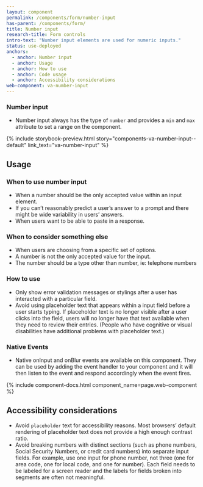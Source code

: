 ```yaml
---
layout: component
permalink: /components/form/number-input
has-parent: /components/form/
title: Number input
research-title: Form controls
intro-text: "Number input elements are used for numeric inputs."
status: use-deployed
anchors:
  - anchor: Number input
  - anchor: Usage
  - anchor: How to use
  - anchor: Code usage
  - anchor: Accessibility considerations
web-component: va-number-input
---
```


### Number input

* Number input always has the type of `number` and provides a `min` and `max` attribute to set a range on the component. 

{% include storybook-preview.html story="components-va-number-input--default" link_text="va-number-input" %}

## Usage

### When to use number input

- When a number should be the only accepted value within an input element.
- If you can’t reasonably predict a user’s answer to a prompt and there might be wide variability in users’ answers.
- When users want to be able to paste in a response.

### When to consider something else

- When users are choosing from a specific set of options.
- A number is not the only accepted value for the input. 
- The number should be a type other than number, ie: telephone numbers

### How to use 

- Only show error validation messages or stylings after a user has interacted with a particular field.
- Avoid using placeholder text that appears within a input field before a user starts typing. If placeholder text is no longer visible after a user clicks into the field, users will no longer have that text available when they need to review their entries. (People who have cognitive or visual disabilities have additional problems with placeholder text.)

### Native Events

- Native onInput and onBlur events are available on this component. They can be used by adding the event handler to your component and it will then listen to the event and respond accordingly when the event fires.

{% include component-docs.html component_name=page.web-component %}

## Accessibility considerations

- Avoid `placeholder` text for accessibility reasons. Most browsers’ default rendering of placeholder text does not provide a high enough contrast ratio.
- Avoid breaking numbers with distinct sections (such as phone numbers, Social Security Numbers, or credit card numbers) into separate input fields. For example, use one input for phone number, not three (one for area code, one for local code, and one for number). Each field needs to be labeled for a screen reader and the labels for fields broken into segments are often not meaningful.

